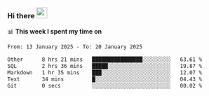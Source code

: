 ### Hi there <a href="https://www.gautamkrishnar.com/"><img src="https://media.giphy.com/media/hvRJCLFzcasrR4ia7z/giphy.gif" width="25px"></a>

📊 **This week I spent my time on**

<!--START_SECTION:waka-->

```txt
From: 13 January 2025 - To: 20 January 2025

Other      8 hrs 21 mins   ████████████████░░░░░░░░░   63.61 %
SQL        2 hrs 36 mins   █████░░░░░░░░░░░░░░░░░░░░   19.87 %
Markdown   1 hr 35 mins    ███░░░░░░░░░░░░░░░░░░░░░░   12.07 %
Text       34 mins         █░░░░░░░░░░░░░░░░░░░░░░░░   04.43 %
Git        0 secs          ░░░░░░░░░░░░░░░░░░░░░░░░░   00.02 %
```

<!--END_SECTION:waka-->
